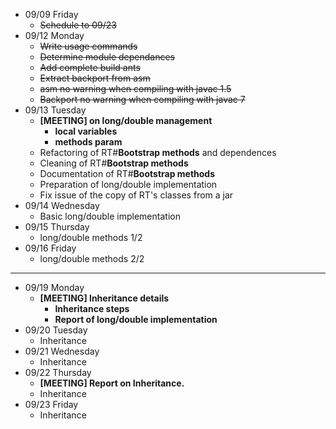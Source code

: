 * 09/09 Friday
  *  ~~Schedule to 09/23~~
* 09/12 Monday
  * ~~Write usage commands~~
  * ~~Determine module dependances~~
  * ~~Add complete build ants~~
  * ~~Extract backport from asm~~
  * ~~asm no warning when compiling with javac 1.5~~
  * ~~Backport no warning when compiling with javac 7~~
* 09/13 Tuesday
  * **[MEETING] on long/double management**
    * **local variables**
    * **methods param**
  * Refactoring of RT#**Bootstrap methods** and dependences
  * Cleaning of RT#**Bootstrap methods**
  * Documentation of RT#**Bootstrap methods**
  * Preparation of long/double implementation
  * Fix issue of the copy of RT's classes from a jar
* 09/14 Wednesday
  * Basic long/double implementation
* 09/15 Thursday
  * long/double methods 1/2
* 09/16 Friday
  * long/double methods 2/2

---
* 09/19 Monday
  * **[MEETING] Inheritance details**
    *  **Inheritance steps**
    *  **Report of long/double implementation**
* 09/20 Tuesday
  * Inheritance
* 09/21 Wednesday
  * Inheritance
* 09/22 Thursday
  *  **[MEETING] Report on Inheritance.**
  *  Inheritance
* 09/23 Friday
  * Inheritance
